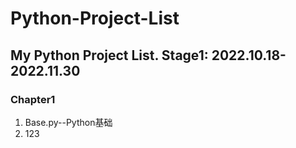 # Python-Project-List
My Python Project List. Stage1: 2022.10.18-2022.11.30
---------
### **Chapter1**
1. Base.py--Python基础 
2. 123
